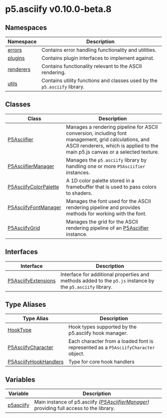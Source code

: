 # p5.asciify v0.10.0-beta.8

## Namespaces

| Namespace                                             | Description                                                              |
| ----------------------------------------------------- | ------------------------------------------------------------------------ |
| [errors](p5.asciify/namespaces/errors/index.md)       | Contains error handling functionality and utilities.                     |
| [plugins](p5.asciify/namespaces/plugins/index.md)     | Contains plugin interfaces to implement against.                         |
| [renderers](p5.asciify/namespaces/renderers/index.md) | Contains functionality relevant to the ASCII rendering.                  |
| [utils](p5.asciify/namespaces/utils/index.md)         | Contains utility functions and classes used by the `p5.asciify` library. |

## Classes

| Class                                                     | Description                                                                                                                                                                            |
| --------------------------------------------------------- | -------------------------------------------------------------------------------------------------------------------------------------------------------------------------------------- |
| [P5Asciifier](classes/P5Asciifier.md)                     | Manages a rendering pipeline for ASCII conversion, including font management, grid calculations, and ASCII renderers, which is applied to the main p5.js canvas or a selected texture. |
| [P5AsciifierManager](classes/P5AsciifierManager.md)       | Manages the `p5.asciify` library by handling one or more `P5Asciifier` instances.                                                                                                      |
| [P5AsciifyColorPalette](classes/P5AsciifyColorPalette.md) | A 1D color palette stored in a framebuffer that is used to pass colors to shaders.                                                                                                     |
| [P5AsciifyFontManager](classes/P5AsciifyFontManager.md)   | Manages the font used for the ASCII rendering pipeline and provides methods for working with the font.                                                                                 |
| [P5AsciifyGrid](classes/P5AsciifyGrid.md)                 | Manages the grid for the ASCII rendering pipeline of an [P5Asciifier](classes/P5Asciifier.md) instance.                                                                                |

## Interfaces

| Interface                                                | Description                                                                                                |
| -------------------------------------------------------- | ---------------------------------------------------------------------------------------------------------- |
| [P5AsciifyExtensions](interfaces/P5AsciifyExtensions.md) | Interface for additional properties and methods added to the `p5.js` instance by the `p5.asciify` library. |

## Type Aliases

| Type Alias                                                     | Description                                                                        |
| -------------------------------------------------------------- | ---------------------------------------------------------------------------------- |
| [HookType](type-aliases/HookType.md)                           | Hook types supported by the p5.asciify hook manager.                               |
| [P5AsciifyCharacter](type-aliases/P5AsciifyCharacter.md)       | Each character from a loaded font is represented as a `P5AsciifyCharacter` object. |
| [P5AsciifyHookHandlers](type-aliases/P5AsciifyHookHandlers.md) | Type for core hook handlers                                                        |

## Variables

| Variable                            | Description                                                                                                               |
| ----------------------------------- | ------------------------------------------------------------------------------------------------------------------------- |
| [p5asciify](variables/p5asciify.md) | Main instance of p5.asciify _([P5AsciifierManager](classes/P5AsciifierManager.md))_ providing full access to the library. |
